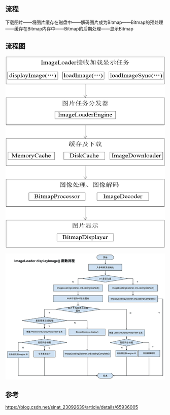 ## 流程
下载图片——将图片缓存在磁盘中——解码图片成为Bitmap——Bitmap的预处理——缓存在Bitmap内存中——Bitmap的后期处理——显示Bitmap



## 流程图
![图片1](/assets/图片1.png)

![图片2](/assets/图片2.png)

## 参考
https://blog.csdn.net/sinat_23092639/article/details/65936005
